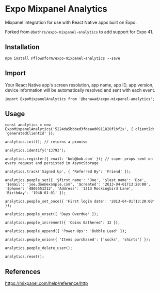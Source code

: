Expo Mixpanel Analytics
=========

Mixpanel integration for use with React Native apps built on Expo.

Forked from `@bothrs/expo-mixpanel-analytics` to add support for Expo 41.

## Installation

```
npm install @flownform/expo-mixpanel-analytics --save
```

## Import

Your React Native app's screen resolution, app name, app ID, app version, device information will be automatically resolved and sent with each event.
```
import ExpoMixpanelAnalytics from '@benawad/expo-mixpanel-analytics';
```

## Usage
```
const analytics = new ExpoMixpanelAnalytics('5224da5bbbed3fdeaad0911820f1bf2x', { clientId: 'generatedClientId' });

analytics.init(); // returns a promise

analytics.identify('13793');

analytics.register({ email: 'bob@bob.com' }); // super props sent on every request and persisted in AsyncStorage

analytics.track('Signed Up', { 'Referred By': 'Friend' });

analytics.people_set({ '$first_name': 'Joe', '$last_name': 'Doe', '$email': 'joe.doe@example.com', '$created': '2013-04-01T13:20:00', '$phone': '4805551212', 'Address': '1313 Mockingbird Lane', 'Birthday': '1948-01-01' });

analytics.people_set_once({ 'First login date': '2013-04-01T13:20:00' });

analytics.people_unset([ 'Days Overdue' ]);

analytics.people_increment({ 'Coins Gathered': 12 });

analytics.people_append({ 'Power Ups': 'Bubble Lead' });

analytics.people_union({ 'Items purchased': ['socks', 'shirts'] });

analytics.people_delete_user();

analytics.reset();

```

## References
https://mixpanel.com/help/reference/http
